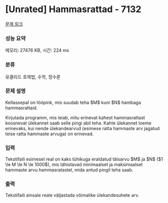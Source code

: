 # [Unrated] Hammasrattad - 7132 

[문제 링크](https://www.acmicpc.net/problem/7132) 

### 성능 요약

메모리: 27476 KB, 시간: 224 ms

### 분류

유클리드 호제법, 수학, 정수론

### 문제 설명

<p>Kellassepal on tööpink, mis suudab teha $M$ kuni $N$ hambaga hammasrattaid.</p>

<p>Kirjutada programm, mis leiab, mitu erinevat kahest hammasrattast koosnevat ülekannet saab selle pingi abil teha. Kahte ülekannet loeme erinevaks, kui nende ülekandearvud (esimese ratta hammaste arv jagatud teise ratta hammaste arvuga) on erinevad.</p>

### 입력 

 <p>Tekstifaili esimesel real on kaks tühikuga eraldatud täisarvu $M$ ja $N$ ($1 \le M \le N \le 1000$), mis tähistavad minimaalset ja maksimaalset hammaste arvu hammasratastel, mida antud pingil teha saab.</p>

### 출력 

 <p>Tekstifaili ainsale reale väljastada võimalike ülekandesuhete arv.</p>

